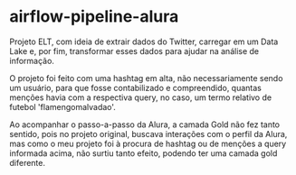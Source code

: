 # airflow-pipeline-alura
Projeto ELT, com ideia de extrair dados do Twitter, carregar em um Data Lake e, por fim, transformar esses dados para ajudar na análise de informação.

O projeto foi feito com uma hashtag em alta, não necessariamente sendo um usuário, para que fosse contabilizado e compreendido, quantas menções havia com a respectiva query, no caso, um termo relativo de futebol 'flamengomalvadao'.

Ao acompanhar o passo-a-passo da Alura, a camada Gold não fez tanto sentido, pois no projeto original, buscava interações com o perfil da Alura, mas como o meu projeto foi à procura de hashtag ou de menções a query informada acima, não surtiu tanto efeito, podendo ter uma camada gold diferente.
